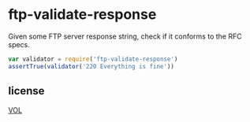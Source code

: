 # ftp-validate-response

Given some FTP server response string, check if it conforms to the RFC specs.

```js
var validator = require('ftp-validate-response')
assertTrue(validator('220 Everything is fine'))
```

## license

[VOL](http://veryopenlicense.com)
